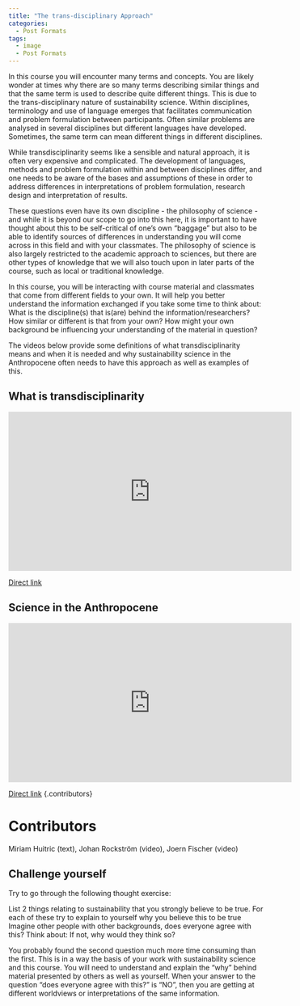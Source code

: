 ```yaml
---
title: "The trans-disciplinary Approach"
categories:
  - Post Formats
tags:
  - image
  - Post Formats
---
```

In this course you will encounter many terms and concepts. You are likely wonder at times why there are so many terms describing similar things and that the same term is used to describe quite different things. This is due to the trans-disciplinary nature of sustainability science. Within disciplines, terminology and use of language emerges that facilitates communication and problem formulation between participants. Often similar problems are analysed in several disciplines but different languages have developed. Sometimes, the same term can mean different things in different disciplines. 

While transdisciplinarity seems like a sensible and natural approach, it is often very expensive and complicated. The development of languages, methods and problem formulation within and between disciplines differ, and one needs to be aware of the bases and assumptions of these in order to address differences in interpretations of problem formulation, research design and interpretation of results. 

These questions even have its own discipline - the philosophy of science - and while it is beyond our scope to go into this here, it is important to have thought about this to be self-critical of one’s own “baggage” but also to be able to identify sources of differences in understanding you will come across in this field and with your classmates. The philosophy of science is also largely restricted to the academic approach to sciences, but there are other types of knowledge that we will also touch upon in later parts of the course, such as local or traditional knowledge.

In this course, you will be interacting with course material and classmates that come from different fields to your own. It will help you better understand the information exchanged if you take some time to think about: What is the discipline(s) that is(are) behind the information/researchers? How similar or different is that from your own? How might your own background be influencing your understanding of the material in question?

The videos below provide some definitions of what transdisciplinarity means and when it is needed and why sustainability science in the Anthropocene often needs to have this approach as well as examples of this.


## What is transdisciplinarity

<iframe width="560" height="315" src="https://www.youtube.com/embed/cRv78EDki6A" frameborder="0" allowfullscreen></iframe>


[Direct link](https://www.youtube.com/embed/cRv78EDki6A) 

## Science in the Anthropocene

<iframe width="560" height="315" src="https://www.youtube.com/embed/W49IIgf_H90" frameborder="0" allowfullscreen></iframe>

[Direct link](https://www.youtube.com/embed/W49IIgf_H90) {.contributors}

# Contributors

Miriam Huitric (text), Johan Rockström (video), Joern Fischer (video)


## Challenge yourself

Try to go through the following thought exercise:

List 2 things relating to sustainability that you strongly believe to be true. For each of these try to explain to yourself why you believe this to be true
Imagine other people with other backgrounds, does everyone agree with this? Think about: If not, why would they think so?

You probably found the second question much more time consuming than the first. This is in a way the basis of your work with sustainability science and this course. You will need to understand and explain the “why” behind material presented by others as well as yourself. When your answer to the question “does everyone agree with this?” is “NO”, then you are getting at different worldviews or interpretations of the same information.




